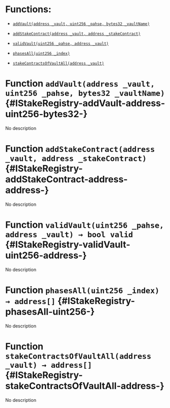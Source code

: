 # Functions:

- [`addVault(address _vault, uint256 _pahse, bytes32 _vaultName)`](#IStakeRegistry-addVault-address-uint256-bytes32-)

- [`addStakeContract(address _vault, address _stakeContract)`](#IStakeRegistry-addStakeContract-address-address-)

- [`validVault(uint256 _pahse, address _vault)`](#IStakeRegistry-validVault-uint256-address-)

- [`phasesAll(uint256 _index)`](#IStakeRegistry-phasesAll-uint256-)

- [`stakeContractsOfVaultAll(address _vault)`](#IStakeRegistry-stakeContractsOfVaultAll-address-)

# Function `addVault(address _vault, uint256 _pahse, bytes32 _vaultName)` {#IStakeRegistry-addVault-address-uint256-bytes32-}

No description

# Function `addStakeContract(address _vault, address _stakeContract)` {#IStakeRegistry-addStakeContract-address-address-}

No description

# Function `validVault(uint256 _pahse, address _vault) → bool valid` {#IStakeRegistry-validVault-uint256-address-}

No description

# Function `phasesAll(uint256 _index) → address[]` {#IStakeRegistry-phasesAll-uint256-}

No description

# Function `stakeContractsOfVaultAll(address _vault) → address[]` {#IStakeRegistry-stakeContractsOfVaultAll-address-}

No description
